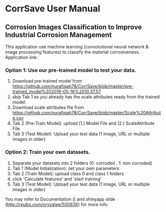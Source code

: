 # CorrSave User Manual
## Corrosion Images Classification to Improve Industrial Corrosion Management
This application use machine learning (convolutional neural network & image processing features) to classify the material corrosiveness.
Application link: 

### Option 1: Use our pre-trained model to test your data.
1. Download pre-trained model from https://github.com/nurafiqah78/CorrSave/blob/master/pre-trained_model%202019-05-16%2010.37.57
2. skip Tab 1 as you already has the scale attributes ready from the trained model.
3. Download scale attributes file from https://github.com/nurafiqah78/CorrSave/blob/master/Scale%20Attribute.csv
4. Tab 2 (Pre-Train Model): upload (1.) Model File and (2.) ScaleAttribute File
5. Tab 3 (Test Model): Upload your test data (1 image, URL or multiple images in older)

### Option 2: Train your own datasets.
1. Separate your datasets into 2 folders (0: corroded , 1: non corroded)
2. Tab 1 (Model Initialization): set your own parameters
3. Tab 2 (Train Model): upload class 0 and class 1 folders
4. click 'Calculate features' and 'start training'
5. Tab 3 (Test Model): Upload your test data (1 image, URL or multiple images in older)

You may refer to Documentation () and shinyapp slide (http://rpubs.com/oryzalee/500830) for more info.
